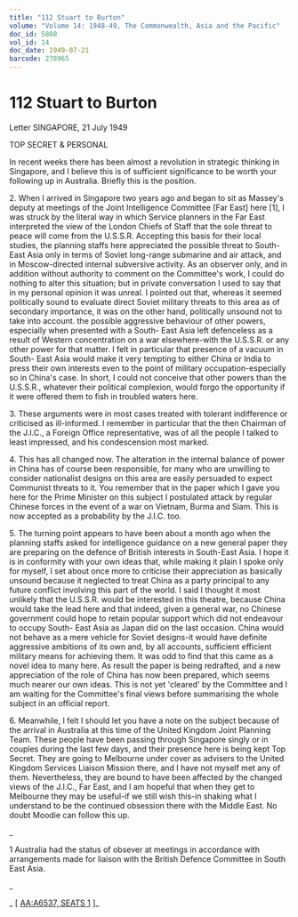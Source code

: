 ```yaml
---
title: "112 Stuart to Burton"
volume: "Volume 14: 1948-49, The Commonwealth, Asia and the Pacific"
doc_id: 5888
vol_id: 14
doc_date: 1949-07-21
barcode: 278965
---
```


# 112 Stuart to Burton

Letter SINGAPORE, 21 July 1949

TOP SECRET &amp; PERSONAL

In recent weeks there has been almost a revolution in strategic thinking in Singapore, and I believe this is of sufficient significance to be worth your following up in Australia. Briefly this is the position.

2\. When I arrived in Singapore two years ago and began to sit as Massey's deputy at meetings of the Joint Intelligence Committee [Far East] here [1], I was struck by the literal way in which Service planners in the Far East interpreted the view of the London Chiefs of Staff that the sole threat to peace will come from the U.S.S.R. Accepting this basis for their local studies, the planning staffs here appreciated the possible threat to South- East Asia only in terms of Soviet long-range submarine and air attack, and in Moscow-directed internal subversive activity. As an observer only, and in addition without authority to comment on the Committee's work, I could do nothing to alter this situation; but in private conversation I used to say that in my personal opinion it was unreal. I pointed out that, whereas it seemed politically sound to evaluate direct Soviet military threats to this area as of secondary importance, it was on the other hand, politically unsound not to take into account. the possible aggressive behaviour of other powers, especially when presented with a South- East Asia left defenceless as a result of Western concentration on a war elsewhere-with the U.S.S.R. or any other power for that matter. I felt in particular that presence of a vacuum in South- East Asia would make it very tempting to either China or India to press their own interests even to the point of military occupation-especially so in China's case. In short, I could not conceive that other powers than the U.S.S.R., whatever their political complexion, would forgo the opportunity if it were offered them to fish in troubled waters here.

3\. These arguments were in most cases treated with tolerant indifference or criticised as ill-informed. I remember in particular that the then Chairman of the J.I.C., a Foreign Office representative, was of all the people I talked to least impressed, and his condescension most marked.

4\. This has all changed now. The alteration in the internal balance of power in China has of course been responsible, for many who are unwilling to consider nationalist designs on this area are easily persuaded to expect Communist threats to it. You remember that in the paper which I gave you here for the Prime Minister on this subject I postulated attack by regular Chinese forces in the event of a war on Vietnam, Burma and Siam. This is now accepted as a probability by the J.I.C. too.

5\. The turning point appears to have been about a month ago when the planning staffs asked for intelligence guidance on a new general paper they are preparing on the defence of British interests in South-East Asia. I hope it is in conformity with your own ideas that, while making it plain I spoke only for myself, I set about once more to criticise their appreciation as basically unsound because it neglected to treat China as a party principal to any future conflict involving this part of the world. I said I thought it most unlikely that the U.S.S.R. would be interested in this theatre, because China would take the lead here and that indeed, given a general war, no Chinese government could hope to retain popular support which did not endeavour to occupy South- East Asia as Japan did on the last occasion. China would not behave as a mere vehicle for Soviet designs-it would have definite aggressive ambitions of its own and, by all accounts, sufficient efficient military means for achieving them. It was odd to find that this came as a novel idea to many here. As result the paper is being redrafted, and a new appreciation of the role of China has now been prepared, which seems much nearer our own ideas. This is not yet 'cleared' by the Committee and I am waiting for the Committee's final views before summarising the whole subject in an official report.

6\. Meanwhile, I felt I should let you have a note on the subject because of the arrival in Australia at this time of the United Kingdom Joint Planning Team. These people have been passing through Singapore singly or in couples during the last few days, and their presence here is being kept Top Secret. They are going to Melbourne under cover as advisers to the United Kingdom Services Liaison Mission there, and I have not myself met any of them. Nevertheless, they are bound to have been affected by the changed views of the J.I.C., Far East, and I am hopeful that when they get to Melbourne they may be useful-if we still wish this-in shaking what I understand to be the continued obsession there with the Middle East. No doubt Moodie can follow this up.

_

1 Australia had the status of obsever at meetings in accordance with arrangements made for liaison with the British Defence Committee in South East Asia.

_

_ [ [AA:A6537, SEATS 1](http://www.naa.gov.au/cgi-bin/Search?O=I&Number=278965) ]_
